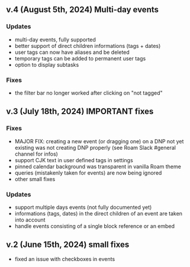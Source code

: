 ## v.4 (August 5th, 2024) Multi-day events

### Updates

- multi-day events, fully supported
- better support of direct children informations (tags + dates)
- user tags can now have aliases and be deleted
- temporary tags can be added to permanent user tags
- option to display subtasks

### Fixes

- the filter bar no longer worked after clicking on "not tagged"

## v.3 (July 18th, 2024) IMPORTANT fixes

### Fixes

- MAJOR FIX: creating a new event (or dragging one) on a DNP not yet existing was not creating DNP properly (see Roam Slack #general channel for infos)
- support CJK text in user defined tags in settings
- pinned calendar background was transparent in vanilla Roam theme
- queries (mistakenly taken for events) are now being ignored
- other small fixes

### Updates

- support multiple days events (not fully documented yet)
- informations (tags, dates) in the direct children of an event are taken into account
- handle events consisting of a single block reference or an embed

## v.2 (June 15th, 2024) small fixes

- fixed an issue with checkboxes in events
